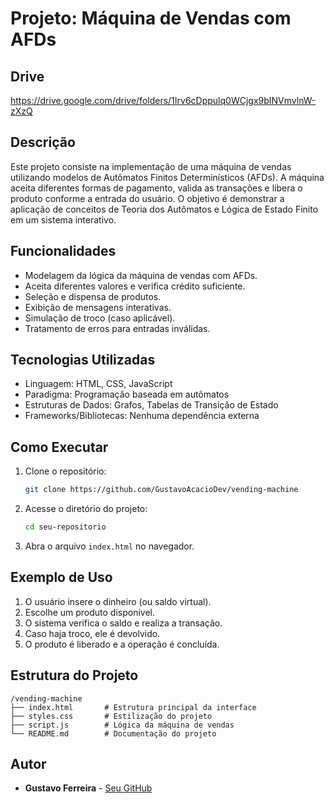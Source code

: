 # Projeto: Máquina de Vendas com AFDs

## Drive
https://drive.google.com/drive/folders/1Irv6cDppulq0WCjgx9bINVmvlnW-zXzQ

## Descrição

Este projeto consiste na implementação de uma máquina de vendas utilizando modelos de Autômatos Finitos Determinísticos (AFDs). A máquina aceita diferentes formas de pagamento, valida as transações e libera o produto conforme a entrada do usuário. O objetivo é demonstrar a aplicação de conceitos de Teoria dos Autômatos e Lógica de Estado Finito em um sistema interativo.

## Funcionalidades

- Modelagem da lógica da máquina de vendas com AFDs.
- Aceita diferentes valores e verifica crédito suficiente.
- Seleção e dispensa de produtos.
- Exibição de mensagens interativas.
- Simulação de troco (caso aplicável).
- Tratamento de erros para entradas inválidas.

## Tecnologias Utilizadas

- Linguagem: HTML, CSS, JavaScript
- Paradigma: Programação baseada em autômatos
- Estruturas de Dados: Grafos, Tabelas de Transição de Estado
- Frameworks/Bibliotecas: Nenhuma dependência externa

## Como Executar

1. Clone o repositório:
   ```sh
   git clone https://github.com/GustavoAcacioDev/vending-machine
   ```
2. Acesse o diretório do projeto:
   ```sh
   cd seu-repositorio
   ```
3. Abra o arquivo `index.html` no navegador.

## Exemplo de Uso

1. O usuário insere o dinheiro (ou saldo virtual).
2. Escolhe um produto disponível.
3. O sistema verifica o saldo e realiza a transação.
4. Caso haja troco, ele é devolvido.
5. O produto é liberado e a operação é concluída.

## Estrutura do Projeto

```
/vending-machine
├── index.html       # Estrutura principal da interface
├── styles.css       # Estilização do projeto
├── script.js        # Lógica da máquina de vendas
└── README.md        # Documentação do projeto
```

## Autor

- **Gustavo Ferreira** - [Seu GitHub](https://github.com/GustavoAcacioDev)

